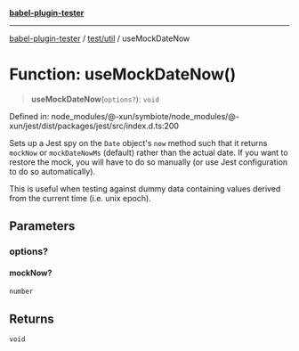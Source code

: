 [**babel-plugin-tester**](../../../README.md)

***

[babel-plugin-tester](../../../README.md) / [test/util](../README.md) / useMockDateNow

# Function: useMockDateNow()

> **useMockDateNow**(`options?`): `void`

Defined in: node\_modules/@-xun/symbiote/node\_modules/@-xun/jest/dist/packages/jest/src/index.d.ts:200

Sets up a Jest spy on the `Date` object's `now` method such that it returns
`mockNow` or `mockDateNowMs` (default) rather than the actual date. If you
want to restore the mock, you will have to do so manually (or use Jest
configuration to do so automatically).

This is useful when testing against dummy data containing values derived from
the current time (i.e. unix epoch).

## Parameters

### options?

#### mockNow?

`number`

## Returns

`void`
